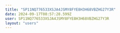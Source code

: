```yaml
---
title: "SP11NQ776533XSJA4JSMY8FYE8H3H68VBZHG27Y3R"
date: 2024-09-17T08:57:28.599Z
user: SP11NQ776533XSJA4JSMY8FYE8H3H68VBZHG27Y3R
layout: "users"
---
```

    